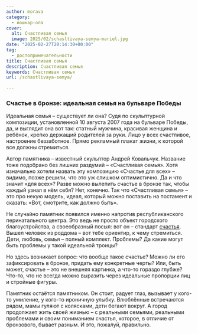 ```yaml
---
author: morava
category:
  - йошкар-ола
cover:
  alt: Счастливая семья
  image: 2025/02/schasltivaya-semya-mariel.jpg
date: "2025-02-27T20:14:30+00:00"
tag:
  - достопримечательности
title: Счастливая семья
description: Счастливая семья
keywords: Счастливая семья
url: /schastlivaya-semya/

---
```

### Счастье в бронзе: идеальная семья на бульваре Победы

Идеальная семья – существует ли она? Судя по скульптурной композиции, установленной 10 августа 2007 года на бульваре Победы, да, и выглядит она вот так: статный мужчина, красивая женщина и ребёнок, крепко держащий родителей за руки. Лицо у всех счастливое, настроение беззаботное. Прямо рекламный плакат жизни, к которой все должны стремиться.

Автор памятника – известный скульптор Андрей Ковальчук. Название тоже подобрано без лишних раздумий – «Счастливая семья». Хотя изначально хотели назвать эту композицию «Счастье для всех» – видимо, позже решили, что это уж слишком оптимистично. Да и что значит «для всех»? Разве можно вылепить счастье в бронзе так, чтобы каждый узнал в нём себя? Нет, конечно. Так что «Счастливая семья» – это про некую модель, идеал, который можно поставить на постамент и сказать: «Вот, смотрите, как должно быть».

Не случайно памятник появился именно напротив республиканского перинатального центра. Это ведь не просто объект городского благоустройства, а своеобразный посыл: вот он – стандарт [счастья](/mother-and-child/). Вышел человек из роддома – вот тебе ориентир, к чему стремиться. Дети, любовь, семья – полный комплект. Проблемы? Да какие могут быть проблемы у такой идеальной троицы?

Но здесь возникает вопрос: что вообще такое счастье? Можно ли его зафиксировать в бронзе, придать ему конкретные черты? Или, быть может, счастье – это не внешняя картинка, а что-то гораздо глубже? Что-то, что не всегда можно выразить через идеальные пропорции лиц и стройные фигуры.

Памятник остаётся памятником. Он стоит, радует глаз, вызывает у кого-то умиление, у кого-то ироничную улыбку. Влюблённые встречаются рядом, мамы гуляют с колясками, дети бегают вокруг. А город продолжает жить своей жизнью – с реальными семьями, реальными проблемами и своим пониманием счастья, которое, в отличие от бронзового, бывает разным. И это, пожалуй, правильно.
